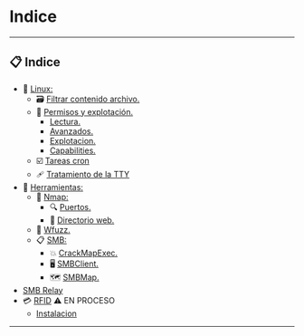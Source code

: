 # Indice

***

## 📋 Indice

* 📜 [Linux:](https://github.com/w0lfst/Apuntes/tree/main/Linux)
  * 🗃️ [Filtrar contenido archivo.](linux/filtrar-contenido-archivo.md#filtrar-contenido-arhivo)
  * 🔐 [Permisos y explotación.](linux/permisos.md#lectura-de-permisos)
    * [Lectura.](linux/permisos.md#lectura-de-permisos)
    * [Avanzados.](linux/permisos.md#permisos-avanzados)
    * [Explotacion.](linux/permisos.md#explotación-permisos-suid)
    * [Capabilities.](linux/permisos.md#capabilities)
  * ☑️ [Tareas cron](linux/tareas-cron.md#️-proximamente)
  * 🩹 [Tratamiento de la TTY](linux/tty.md#tratamiento-de-la-tty)
* 🧰 [Herramientas:](https://github.com/w0lfst/Apuntes-Hacking-Etico/tree/main/Herramientas)
  * 👀 [Nmap:](https://github.com/w0lfst/Apuntes-Hacking-Etico/tree/main/Herramientas/nmap)
    * 🔍 [Puertos.](herramientas/nmap/escaneo-de-puertos.md#escanear-puertos)
    * 📂 [Directorio web.](herramientas/nmap-1/escaneo-directorio-web.md#directorio-web)
  * 🐙 [Wfuzz.](herramientas/wfuzz/wfuzz.md#wfuzz)
  * 📋 [SMB:](https://github.com/w0lfst/Apuntes/tree/main/Samba)
    * 💥 [CrackMapExec.](https://github.com/w0lfst/Apuntes/blob/main/Samba/CrackMapExec.md#crackmapexec-o-cme-)
    * 🖥️ [SMBClient.](https://github.com/w0lfst/Apuntes/blob/main/Samba/SMBClient.md#smbclient)
    * 🗺️ [SMBMap.](https://github.com/w0lfst/Apuntes/blob/main/Samba/SMBMap.md#smbmap)
* [SMB Relay](samba/smb-relay-tipico.md#smb-relay-tipico)
* 💳 [RFID](https://github.com/w0lfst/Apuntes-Hacking-Etico/tree/main/RFID) ⚠️ EN PROCESO
  * [Instalacion](rfid/proxmark.md#️-en-proceso)

***
